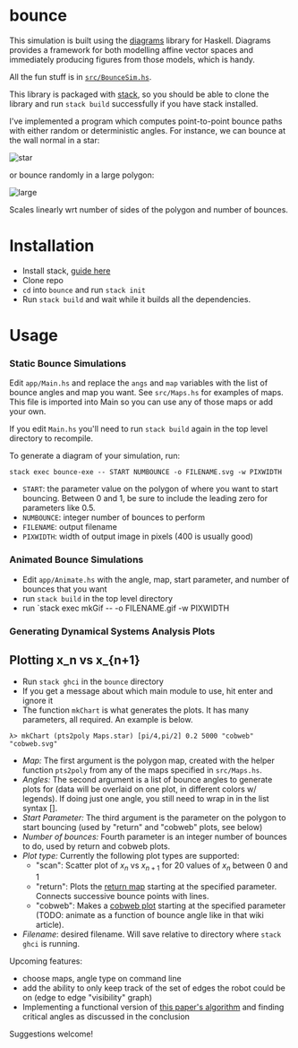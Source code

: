 # bounce

This simulation is built using the
[diagrams](http://projects.haskell.org/diagrams/) library for Haskell. Diagrams
provides a framework for both modelling affine vector spaces and immediately
producing figures from those models, which is handy.

All the fun stuff is in [`src/BounceSim.hs`](src/BounceSim.hs).

This library is packaged with
[stack](http://docs.haskellstack.org/en/stable/GUIDE/), so you should be able to
clone the library and run `stack build` successfully if you have stack
installed.

I've implemented a program which computes point-to-point bounce paths with
either random or deterministic angles. For instance, we can bounce at the wall
normal in a star:

![star](https://cdn.rawgit.com/alexandroid000/bounce/master/examples/det_star.svg)

or bounce randomly in a large polygon:

![large](https://cdn.rawgit.com/alexandroid000/bounce/master/examples/rand_bigpoly.svg)

Scales linearly wrt number of sides of the polygon and number of bounces.

# Installation

-   Install stack, [guide here](http://docs.haskellstack.org/en/stable/install_and_upgrade/)
-   Clone repo
-   `cd` into `bounce` and run `stack init`
-   Run `stack build` and wait while it builds all the dependencies.

# Usage

### Static Bounce Simulations

Edit `app/Main.hs` and replace the `angs` and `map` variables with the list of
bounce angles and map you want. See `src/Maps.hs` for examples of maps. This
file is imported into Main so you can use any of those maps or add your own.

If you edit `Main.hs` you'll need to run `stack build` again in the top level
directory to recompile.

To generate a diagram of your simulation, run:

`stack exec bounce-exe -- START NUMBOUNCE -o FILENAME.svg -w PIXWIDTH`

-   `START`: the parameter value on the polygon of where you want to start
    bouncing. Between 0 and 1, be sure to include the leading zero for
    parameters like 0.5.
-   `NUMBOUNCE`: integer number of bounces to perform
-   `FILENAME`: output filename
-   `PIXWIDTH`: width of output image in pixels (400 is usually good)

### Animated Bounce Simulations

-   Edit `app/Animate.hs` with the angle, map, start parameter, and number of
    bounces that you want
-   run `stack build` in the top level directory
-   run `stack exec mkGif -- -o FILENAME.gif -w PIXWIDTH

### Generating Dynamical Systems Analysis Plots

Plotting x_n vs x_{n+1}
-----------------------

-   Run `stack ghci` in the `bounce` directory
-   If you get a message about which main module to use, hit enter and ignore it
-   The function `mkChart` is what generates the plots. It has many parameters,
    all required. An example is below.

```ghci
λ> mkChart (pts2poly Maps.star) [pi/4,pi/2] 0.2 5000 "cobweb" "cobweb.svg"
```
-   *Map:* The first argument is the polygon map, created with the helper function
`pts2poly` from any of the maps specified in `src/Maps.hs`.
-   *Angles:* The second argument is a list of bounce angles to generate plots for (data
    will be overlaid on one plot, in different colors w/ legends). If doing just
    one angle, you still need to wrap in in the list syntax [].
-   *Start Parameter:* The third argument is the parameter on the polygon to
    start bouncing (used by "return" and "cobweb" plots, see below)
-   *Number of bounces:* Fourth parameter is an integer number of bounces to do,
    used by return and cobweb plots.
-   *Plot type:* Currently the following plot types are supported:
    -   "scan": Scatter plot of $x_n$ vs $x_{n+1}$ for 20 values of $x_n$
        between 0 and 1
    -   "return": Plots the [return
        map](https://en.wikipedia.org/wiki/Poincaré_plot) starting at the
        specified parameter. Connects successive bounce points with lines.
    -   "cobweb": Makes a [cobweb
        plot](https://en.wikipedia.org/wiki/Cobweb_plot) starting at the
        specified parameter (TODO: animate as a function of bounce angle like in
        that wiki article).
-   *Filename*: desired filename. Will save relative to directory where `stack
    ghci` is running.


Upcoming features:

-   choose maps, angle type on command line
-   add the ability to only keep track of the set of edges the robot could be on
    (edge to edge "visibility" graph)
-   Implementing a functional version of [this paper's algorithm](http://msl.cs.uiuc.edu/~lericks4/papers/icra13bounce.pdf) and finding critical angles as discussed in the conclusion

Suggestions welcome!
